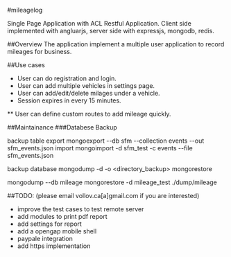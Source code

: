 #mileagelog

Single Page Application with ACL Restful Application. Client side implemented with angluarjs, server side with expressjs, mongodb, redis.

##Overview
The application implement a multiple user application to record mileages for business.

##Use cases
* User can do registration and login.
* User can add multiple vehicles in settings page.
* User can add/edit/delete milages under a vehicle.
* Session expires in every 15 minutes.

** User can define custom routes to add mileage quickly.

##Maintainance
###Databese Backup

backup table
export
mongoexport --db sfm --collection events --out sfm_events.json
import
mongoimport -d sfm_test -c events --file sfm_events.json

backup database
mongodump -d <our database name> -o <directory_backup>
mongorestore <our database name>

mongodump --db mileage
mongorestore -d mileage_test ./dump/mileage

##TODO: (please email vollov.ca[a]gmail.com if you are interested)
* improve the test cases to test remote server
* add modules to print pdf report
* add settings for report
* add a opengap mobile shell
* paypale integration
* add https implementation

